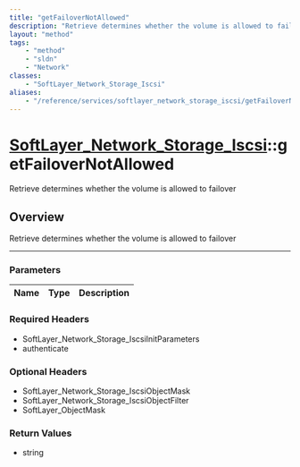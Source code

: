 ```yaml
---
title: "getFailoverNotAllowed"
description: "Retrieve determines whether the volume is allowed to failover"
layout: "method"
tags:
    - "method"
    - "sldn"
    - "Network"
classes:
    - "SoftLayer_Network_Storage_Iscsi"
aliases:
    - "/reference/services/softlayer_network_storage_iscsi/getFailoverNotAllowed"
---
```

# [SoftLayer_Network_Storage_Iscsi](/reference/services/SoftLayer_Network_Storage_Iscsi)::getFailoverNotAllowed

Retrieve determines whether the volume is allowed to failover


## Overview 
Retrieve determines whether the volume is allowed to failover

-----

### Parameters 
|Name | Type | Description |
| --- | --- | --- |


### Required Headers
* SoftLayer_Network_Storage_IscsiInitParameters
* authenticate


### Optional Headers
* SoftLayer_Network_Storage_IscsiObjectMask
* SoftLayer_Network_Storage_IscsiObjectFilter
* SoftLayer_ObjectMask

### Return Values
* string





